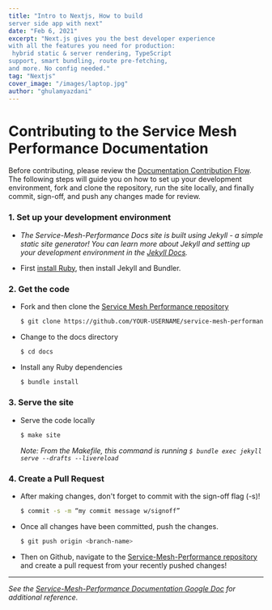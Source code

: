```yaml
---
title: "Intro to Nextjs, How to build 
server side app with next"
date: "Feb 6, 2021"
excerpt: "Next.js gives you the best developer experience 
with all the features you need for production:
 hybrid static & server rendering, TypeScript 
support, smart bundling, route pre-fetching,
and more. No config needed."
tag: "Nextjs"
cover_image: "/images/laptop.jpg"
author: "ghulamyazdani"
---
```


# Contributing to the Service Mesh Performance Documentation

Before contributing, please review the [Documentation Contribution Flow](https://github.com/layer5io/service-mesh-performance/blob/master/CONTRIBUTING.md#documentation-contribution-flow). The following steps will guide you on how to set up your development environment, fork and clone the repository, run the site locally, and finally commit, sign-off, and push any changes made for review.

### 1. Set up your development environment

- _The Service-Mesh-Performance Docs site is built using Jekyll - a simple static site generator! You can learn more about Jekyll and setting up your development environment in the [Jekyll Docs](https://jekyllrb.com/docs/)._

- First [install Ruby](https://jekyllrb.com/docs/installation/), then install Jekyll and Bundler.

### 2. Get the code

- Fork and then clone the [Service Mesh Performance repository](https://github.com/layer5io/service-mesh-performance)
  ```bash
  $ git clone https://github.com/YOUR-USERNAME/service-mesh-performance
  ```
- Change to the docs directory
  ```bash
  $ cd docs
  ```
- Install any Ruby dependencies
  ```bash
  $ bundle install
  ```

### 3. Serve the site

- Serve the code locally
  ```bash
  $ make site
  ```
  _Note: From the Makefile, this command is running `$ bundle exec jekyll serve --drafts --livereload`_

### 4. Create a Pull Request

- After making changes, don't forget to commit with the sign-off flag (-s)!
  ```bash
  $ commit -s -m “my commit message w/signoff”
  ```
- Once all changes have been committed, push the changes.
  ```bash
  $ git push origin <branch-name>
  ```
- Then on Github, navigate to the [Service-Mesh-Performance repository](https://github.com/layer5io/service-mesh-performance) and create a pull request from your recently pushed changes!

---

_See the [Service-Mesh-Performance Documentation Google Doc](https://docs.google.com/document/d/17guuaxb0xsfutBCzyj2CT6OZiFnMu9w4PzoILXhRXSo/edit) for additional reference._
